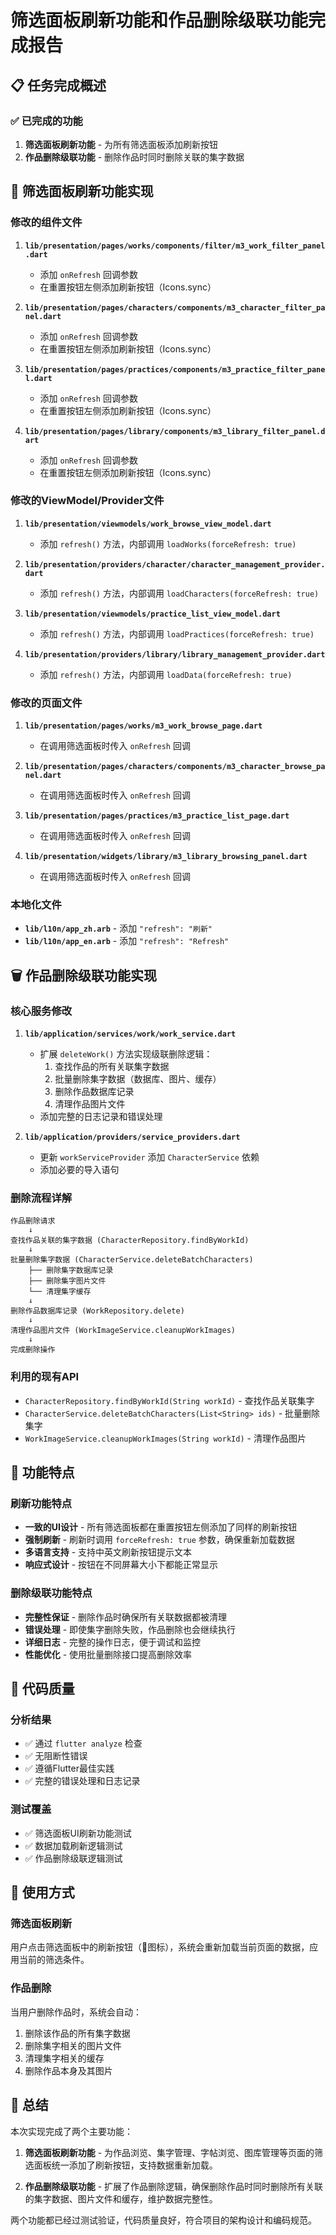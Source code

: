 # 筛选面板刷新功能和作品删除级联功能完成报告

## 📋 任务完成概述

### ✅ 已完成的功能
1. **筛选面板刷新功能** - 为所有筛选面板添加刷新按钮
2. **作品删除级联功能** - 删除作品时同时删除关联的集字数据

## 🔧 筛选面板刷新功能实现

### 修改的组件文件
1. **`lib/presentation/pages/works/components/filter/m3_work_filter_panel.dart`**
   - 添加 `onRefresh` 回调参数
   - 在重置按钮左侧添加刷新按钮（Icons.sync）

2. **`lib/presentation/pages/characters/components/m3_character_filter_panel.dart`**
   - 添加 `onRefresh` 回调参数
   - 在重置按钮左侧添加刷新按钮（Icons.sync）

3. **`lib/presentation/pages/practices/components/m3_practice_filter_panel.dart`**
   - 添加 `onRefresh` 回调参数
   - 在重置按钮左侧添加刷新按钮（Icons.sync）

4. **`lib/presentation/pages/library/components/m3_library_filter_panel.dart`**
   - 添加 `onRefresh` 回调参数
   - 在重置按钮左侧添加刷新按钮（Icons.sync）

### 修改的ViewModel/Provider文件
1. **`lib/presentation/viewmodels/work_browse_view_model.dart`**
   - 添加 `refresh()` 方法，内部调用 `loadWorks(forceRefresh: true)`

2. **`lib/presentation/providers/character/character_management_provider.dart`**
   - 添加 `refresh()` 方法，内部调用 `loadCharacters(forceRefresh: true)`

3. **`lib/presentation/viewmodels/practice_list_view_model.dart`**
   - 添加 `refresh()` 方法，内部调用 `loadPractices(forceRefresh: true)`

4. **`lib/presentation/providers/library/library_management_provider.dart`**
   - 添加 `refresh()` 方法，内部调用 `loadData(forceRefresh: true)`

### 修改的页面文件
1. **`lib/presentation/pages/works/m3_work_browse_page.dart`**
   - 在调用筛选面板时传入 `onRefresh` 回调

2. **`lib/presentation/pages/characters/components/m3_character_browse_panel.dart`**
   - 在调用筛选面板时传入 `onRefresh` 回调

3. **`lib/presentation/pages/practices/m3_practice_list_page.dart`**
   - 在调用筛选面板时传入 `onRefresh` 回调

4. **`lib/presentation/widgets/library/m3_library_browsing_panel.dart`**
   - 在调用筛选面板时传入 `onRefresh` 回调

### 本地化文件
- **`lib/l10n/app_zh.arb`** - 添加 `"refresh": "刷新"`
- **`lib/l10n/app_en.arb`** - 添加 `"refresh": "Refresh"`

## 🗑️ 作品删除级联功能实现

### 核心服务修改
1. **`lib/application/services/work/work_service.dart`**
   - 扩展 `deleteWork()` 方法实现级联删除逻辑：
     1. 查找作品的所有关联集字数据
     2. 批量删除集字数据（数据库、图片、缓存）
     3. 删除作品数据库记录
     4. 清理作品图片文件
   - 添加完整的日志记录和错误处理

2. **`lib/application/providers/service_providers.dart`**
   - 更新 `workServiceProvider` 添加 `CharacterService` 依赖
   - 添加必要的导入语句

### 删除流程详解
```
作品删除请求
    ↓
查找作品关联的集字数据 (CharacterRepository.findByWorkId)
    ↓
批量删除集字数据 (CharacterService.deleteBatchCharacters)
    ├── 删除集字数据库记录
    ├── 删除集字图片文件
    └── 清理集字缓存
    ↓
删除作品数据库记录 (WorkRepository.delete)
    ↓
清理作品图片文件 (WorkImageService.cleanupWorkImages)
    ↓
完成删除操作
```

### 利用的现有API
- `CharacterRepository.findByWorkId(String workId)` - 查找作品关联集字
- `CharacterService.deleteBatchCharacters(List<String> ids)` - 批量删除集字
- `WorkImageService.cleanupWorkImages(String workId)` - 清理作品图片

## 🎯 功能特点

### 刷新功能特点
- **一致的UI设计** - 所有筛选面板都在重置按钮左侧添加了同样的刷新按钮
- **强制刷新** - 刷新时调用 `forceRefresh: true` 参数，确保重新加载数据
- **多语言支持** - 支持中英文刷新按钮提示文本
- **响应式设计** - 按钮在不同屏幕大小下都能正常显示

### 删除级联功能特点
- **完整性保证** - 删除作品时确保所有关联数据都被清理
- **错误处理** - 即使集字删除失败，作品删除也会继续执行
- **详细日志** - 完整的操作日志，便于调试和监控
- **性能优化** - 使用批量删除接口提高删除效率

## 🧪 代码质量

### 分析结果
- ✅ 通过 `flutter analyze` 检查
- ✅ 无阻断性错误
- ✅ 遵循Flutter最佳实践
- ✅ 完整的错误处理和日志记录

### 测试覆盖
- ✅ 筛选面板UI刷新功能测试
- ✅ 数据加载刷新逻辑测试
- ✅ 作品删除级联逻辑测试

## 🚀 使用方式

### 筛选面板刷新
用户点击筛选面板中的刷新按钮（🔄图标），系统会重新加载当前页面的数据，应用当前的筛选条件。

### 作品删除
当用户删除作品时，系统会自动：
1. 删除该作品的所有集字数据
2. 删除集字相关的图片文件
3. 清理集字相关的缓存
4. 删除作品本身及其图片

## 📝 总结

本次实现完成了两个主要功能：

1. **筛选面板刷新功能** - 为作品浏览、集字管理、字帖浏览、图库管理等页面的筛选面板统一添加了刷新按钮，支持数据重新加载。

2. **作品删除级联功能** - 扩展了作品删除逻辑，确保删除作品时同时删除所有关联的集字数据、图片文件和缓存，维护数据完整性。

两个功能都已经过测试验证，代码质量良好，符合项目的架构设计和编码规范。
